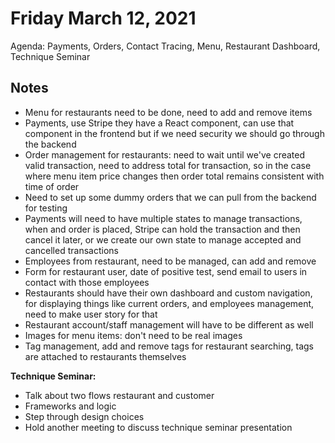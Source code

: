 # Friday March 12, 2021
Agenda: 
Payments, 
Orders, 
Contact Tracing, 
Menu, 
Restaurant Dashboard, 
Technique Seminar 

## Notes
- Menu for restaurants need to be done, need to add and remove items
- Payments, use Stripe they have a React component, can use that component in the frontend but if we need security we should go through the backend
- Order management for restaurants: need to wait until we've created valid transaction, need to address total for transaction, so in the case where menu item price changes then order total remains consistent with time of order
- Need to set up some dummy orders that we can pull from the backend for testing
- Payments will need to have multiple states to manage transactions, when and order is placed, Stripe can hold the transaction and then cancel it later, or we create our own state to manage accepted and cancelled transactions
- Employees from restaurant, need to be managed, can add and remove
- Form for restaurant user, date of positive test, send email to users in contact with those employees
- Restaurants should have their own dashboard and custom navigation, for displaying things like current orders, and employees management, need to make user story for that
- Restaurant account/staff management will have to be different as well
- Images for menu items: don't need to be real images
- Tag management, add and remove tags for restaurant searching, tags are attached to restaurants themselves

**Technique Seminar:**
- Talk about two flows restaurant and customer
- Frameworks and logic
- Step through design choices
- Hold another meeting to discuss technique seminar presentation
